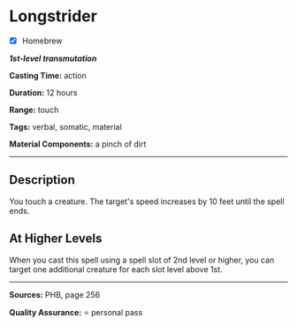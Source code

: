 # Longstrider

- [x] Homebrew

***1st-level transmutation***

**Casting Time:** action

**Duration:** 12 hours

**Range:** touch

**Tags:** verbal, somatic, material

**Material Components:** a pinch of dirt

---

## Description
You touch a creature.
The target's speed increases by 10 feet until the spell ends.

## At Higher Levels
When you cast this spell using a spell slot of 2nd level or higher, you can target one additional creature for each slot level above 1st.

---

**Sources:** PHB, page 256

**Quality Assurance:** :star: personal pass
